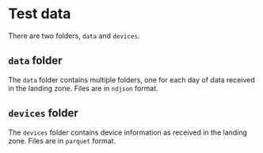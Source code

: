 # Test data

There are two folders, `data` and `devices`. 

## `data` folder

The `data` folder contains multiple folders, one for each day of data received in the landing zone.
Files are in `ndjson` format.

## `devices` folder

The `devices` folder contains device information as received in the landing zone. Files are in `parquet`
format.
